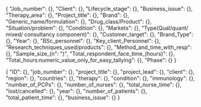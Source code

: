 {
  "Job_number": {},
  "Client": {},
  "Lifecycle_stage": {},
  "Business_issue": {},
  "Therapy_area": {},
  "Project_title": {},
  "Brand": {},
  "Generic_name/formulation": {},
  "Drug_class/Product": {},
  "Situation/problem": {},
  "Condition": {},
  "Markets": {},
  "Type(Qual/quant/ mixed/ consultancy component)": {},
  "Customer_target": {},
  "Brand_Type": {},
  "Year": {},
  "BSc_personnel": {},
  "Key_client_Personnel": {},
  "Research_techniques_used/products": {},
  "Method_and_time_with_resp": {},
  "Sample_size_(n": ")",
  "Total_respondent_face_time_(hours)": {},
  "Total_hours:numeric_value_only_for_easy_tallying": {},
  "Phase": {}
}

{
  "ID": {},
  "job_number": {},
  "project_title": {},
  "project_lead": {},
  "client": {},
  "region": {},
  "countries": {},
  "therapy": {},
  "condition": {},
  "immunology": {},
  "number_of_PCPs": {},
  "number_of_nurses": {},
  "total_nurse_time": {},
  "lost/cancelled": {},
  "year": {},
  "number_of_patients": {},
  "total_patient_time": {},
  "business_issue": {}
}


